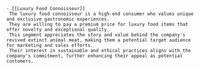     - [[Luxury Food Connoisseur]]
     The luxury food connoisseur is a high-end consumer who values unique and exclusive gastronomic experiences.
     They are willing to pay a premium price for luxury food items that offer novelty and exceptional quality.
     This segment appreciates the story and value behind the company's revived extinct animal meat, making them a potential target audience for marketing and sales efforts.
     Their interest in sustainable and ethical practices aligns with the company's commitment, further enhancing their appeal as potential customers.

